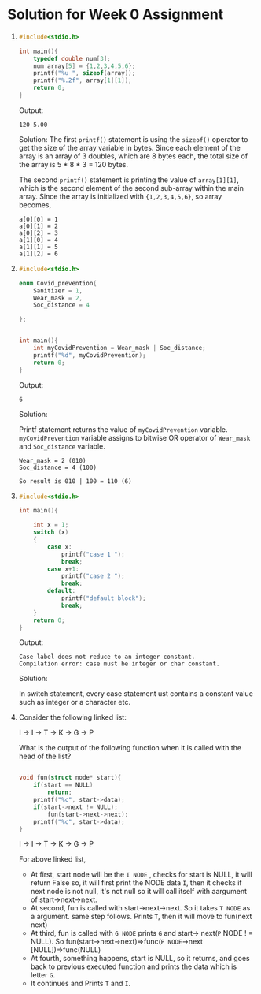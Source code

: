 # Solution for Week 0 Assignment 


1.   
    ```c
    #include<stdio.h>

    int main(){
        typedef double num[3];
        num array[5] = {1,2,3,4,5,6};
        printf("%u ", sizeof(array));
        printf("%.2f", array[1][1]);
        return 0;
    }
    ```
    Output: 
    ```
    120 5.00
    ```

    Solution:
    The first `printf()` statement is using the `sizeof()` operator to get the size of the array variable in bytes. Since each element of the array is an array of 3 doubles, which are 8 bytes each, the total size of the array is 5 * 8 * 3 = 120 bytes.

    The second `printf()` statement is printing the value of `array[1][1]`, which is the second element of the second sub-array within the main array. Since the array is initialized with `{1,2,3,4,5,6}`, so array becomes, 
    ``` 
    a[0][0] = 1
    a[0][1] = 2
    a[0][2] = 3
    a[1][0] = 4
    a[1][1] = 5
    a[1][2] = 6
    ```
    
2. 
    ```c
    #include<stdio.h>

    enum Covid_prevention{
        Sanitizer = 1,
        Wear_mask = 2,
        Soc_distance = 4

    };


    int main(){
        int myCovidPrevention = Wear_mask | Soc_distance;
        printf("%d", myCovidPrevention);
        return 0;
    }
    ```

    Output:
    ```
    6
    ```

    Solution:
    
    Printf statement returns the value of `myCovidPrevention` variable. 
    `myCovidPrevention` variable assigns to bitwise OR operator of `Wear_mask` and `Soc_distance` variable.

    ```
    Wear_mask = 2 (010)
    Soc_distance = 4 (100)

    So result is 010 | 100 = 110 (6)  

3. 
    ```c
    #include<stdio.h>

    int main(){

        int x = 1;
        switch (x)
        {
            case x:
                printf("case 1 ");
                break;
            case x+1:
                printf("case 2 ");
                break;
            default:
                printf("default block");
                break;
        }
        return 0;
    }
    ```

    Output: 
    ```
    Case label does not reduce to an integer constant.
    Compilation error: case must be integer or char constant.
    ```

    Solution:

    In switch statement, every case statement ust contains a constant value such as integer or a character etc.

4. Consider the following linked list:

    I -> I -> T -> K -> G -> P

    What is the output of the following function when it is called with the head of the list?

    ```c
    
    void fun(struct node* start){
        if(start == NULL)
            return;
        printf("%c", start->data);
        if(start->next != NULL);
            fun(start->next->next);
        printf("%c", start->data);
    }
    ```
      I -> I -> T -> K -> G -> P

      For above linked list,
    * At first, start node will be the `I NODE` , checks for start is NULL, it will return False so, it will first print the NODE data `I`, then it checks if next node is not null, it's not null so it will call itself with aargument of start->next->next. 
    * At second, fun is called with start->next->next. So it takes `T NODE` as a argument. same step follows. Prints `T`, then it will move to fun(next next)
    *  At third, fun is called with `G NODE` prints `G` and start-> next(`P` NODE ! = NULL). So fun(start->next->next)=>func(`P NODE`->next [NULL])=>func(NULL)
    * At fourth, something happens, start is NULL, so it returns, and goes back to previous executed function and prints the data which is letter `G`.
    * It continues and Prints `T` and `I`.


        

    